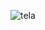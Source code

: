![tela](https://user-images.githubusercontent.com/64183011/80285354-aa941980-86fa-11ea-8c21-c0de07fb77b0.jpg)
